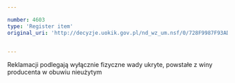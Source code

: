 ```yaml
---

number: 4603
type: 'Register item'
original_uri: 'http://decyzje.uokik.gov.pl/nd_wz_um.nsf/0/728F9987F93ADB13C1257B640041046C?OpenDocument'


---
```


Reklamacji podlegają wyłącznie fizyczne wady ukryte, powstałe z winy producenta w obuwiu nieużytym
